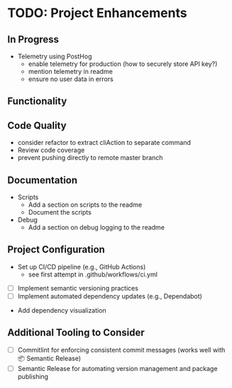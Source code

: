# TODO: Project Enhancements

## In Progress

- Telemetry using PostHog
  - enable telemetry for production (how to securely store API key?)
  - mention telemetry in readme
  - ensure no user data in errors

## Functionality

## Code Quality

- consider refactor to extract cliAction to separate command
- Review code coverage
- prevent pushing directly to remote master branch

## Documentation

- Scripts
  - Add a section on scripts to the readme
  - Document the scripts
- Debug
  - Add a section on debug logging to the readme

## Project Configuration

- Set up CI/CD pipeline (e.g., GitHub Actions)
  - see first attempt in .github/workflows/ci.yml
- [ ] Implement semantic versioning practices
- [ ] Implement automated dependency updates (e.g., Dependabot)
- Add dependency visualization

## Additional Tooling to Consider

- [ ] Commitlint for enforcing consistent commit messages (works well with 📦 Semantic Release)
- [ ] Semantic Release for automating version management and package publishing
